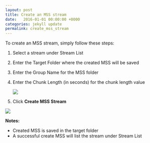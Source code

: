 ```yaml
---
layout: post
title: Create an MSS stream
date:   2016-01-01 00:00:00 +0000
categories: jekyll update
permalink: create_mss_stream
---
```


To create an MSS stream, simply follow these steps:

1. Select a stream under Stream List
   
2. Enter the Target Folder where the created MSS will be saved
   
3. Enter the Group Name for the MSS folder
   
4. Enter the Chunk Length (in seconds) for the chunk length value
   
   ![]({{site.url}}{{site.baseurl}}/assets/image9.jpg)
   
5. Click **Create MSS Stream**

![]({{site.url}}{{site.baseurl}}/assets/image10.jpg)



**Notes:**

- Created MSS is saved in the target folder
- A successful create MSS will list the stream under Stream List